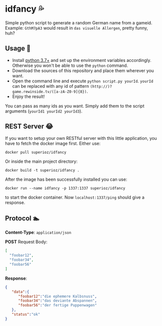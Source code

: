 idfancy :sweat_drops:
=======
Simple python script to generate a random German name from a gameid.  
Example: `GthM7pA3` would result in `das visuelle Allergen`, pretty funny, huh?

Usage :pray:
-----
- Install [python 3.7+](https://www.python.org/downloads/release/python-370/) and set up the environment variables accordingly. Otherwise you won't be able to use the `python` command.
- Download the sources of this repository and place them wherever you want.  
- Open the command line and execute `python script.py yourId`. `yourId` can be replaced with any id of pattern `(http://)?game.rewinside.tv/([a-zA-Z0-9]{8})`.
- Enjoy the result!

You can pass as many ids as you want. Simply add them to the script arguments (`yourId1 yourId2 yourId3`).

REST Server :joy:
-----------
If you want to setup your own RESTful server with this little application, you have to fetch the docker image first.
Either use:
```
docker pull superioz/idfancy
```
Or inside the main project directory:
```
docker build -t superioz/idfancy .
```

After the image has been successfully installed you can use:
```
docker run --name idfancy -p 1337:1337 superioz/idfancy
```
to start the docker container. Now `localhost:1337/ping` should give a response.

Protocol :swimmer:
--------
**Content-Type**: `application/json`

**POST** Request Body:
```json
[
  "foobar12",
  "foobar34",
  "foobar56"
]
```

**Response**:
```json
{
   "data":{
      "foobar12":"die ephemere Kalbsnuss",
      "foobar34":"das deviante Abspannen",
      "foobar56":"der fertige Puppenwagen"
   },
   "status":"ok"
}
```

